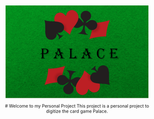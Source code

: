 <p align="center">
  <img width="460" height="300" src="https://github.com/FutzMonitor/Palace/blob/main/assets/palaceBanner.png">
</p>

<p align="center">
# Welcome to my Personal Project    
This project is a personal project to digitize the card game Palace. 
</p>

